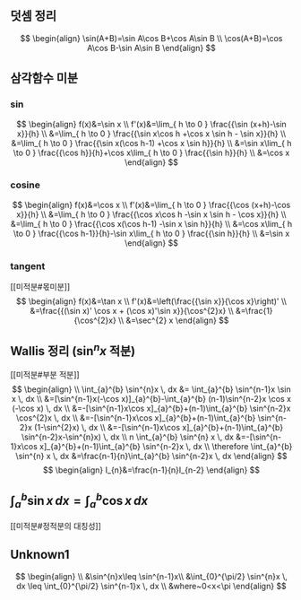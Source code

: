 ## 덧셈 정리
$$
\begin{align}
\sin(A+B)=\sin A\cos B+\cos A\sin B \\
\cos(A+B)=\cos A\cos B-\sin A\sin B
\end{align}
$$

## 삼각함수 미분
### sin
$$
\begin{align}
f(x)&=\sin x \\
f'(x)&=\lim_{ h \to 0 } \frac{{\sin (x+h)-\sin x}}{h} \\
&=\lim_{ h \to 0 } \frac{{\sin x\cos h +\cos x \sin h - \sin x}}{h} \\
&=\lim_{ h \to 0 } \frac{{\sin x(\cos h-1) +\cos x \sin h}}{h}  \\
&=\sin x\lim_{ h \to 0 } \frac{{\cos h}}{h}+\cos x\lim_{ h \to 0 } \frac{{\sin h}}{h} \\
&=\cos x
\end{align}
$$
### cosine
$$
\begin{align}
f(x)&=\cos x \\
f'(x)&=\lim_{ h \to 0 } \frac{{\cos (x+h)-\cos x}}{h} \\
&=\lim_{ h \to 0 } \frac{{\cos x\cos h -\sin x \sin h - \cos x}}{h} \\
&=\lim_{ h \to 0 } \frac{{\cos x(\cos h-1) -\sin x \sin h}}{h}  \\
&=\cos x\lim_{ h \to 0 } \frac{{\cos h-1}}{h}-\sin x\lim_{ h \to 0 } \frac{{\sin h}}{h} \\
&=\sin x
\end{align}
$$
### tangent
[[미적분#몫미분]]
$$
\begin{align}
f(x)&=\tan x \\
f'(x)&=\left(\frac{{\sin x}}{\cos x}\right)' \\
&=\frac{{(\sin x)' \cos x + (\cos x)'\sin x}}{\cos^{2}x} \\
&=\frac{1}{\cos^{2}x} \\
&=\sec^{2} x
\end{align}
$$

## Wallis 정리 ($\sin^{n}x$ 적분)
[[미적분#부분 적분]]
$$
\begin{align} \\
\int_{a}^{b} \sin^{n}x \, dx &= \int_{a}^{b} \sin^{n-1}x \sin x \, dx  \\
&=[\sin^{n-1}x(-\cos x)]_{a}^{b}-\int_{a}^{b} (n-1)\sin^{n-2}x \cos x (-\cos x) \, dx \\
&=-[\sin^{n-1}x\cos x]_{a}^{b}+(n-1)\int_{a}^{b} \sin^{n-2}x \cos^{2}x \, dx  \\
&=-[\sin^{n-1}x\cos x]_{a}^{b}+(n-1)\int_{a}^{b} \sin^{n-2}x (1-\sin^{2}x) \, dx  \\
&=-[\sin^{n-1}x\cos x]_{a}^{b}+(n-1)\int_{a}^{b} \sin^{n-2}x-\sin^{n}x) \, dx  \\
n \int_{a}^{b} \sin^{n} x \, dx &=-[\sin^{n-1}x\cos x]_{a}^{b}+(n-1)\int_{a}^{b} \sin^{n-2}x \, dx  \\
\therefore \int_{a}^{b} \sin^{n} x \, dx &=\frac{n-1}{n}\int_{a}^{b} \sin^{n-2}x \, dx 
\end{align}
$$
$$
\begin{align}
 I_{n}&=\frac{n-1}{n}I_{n-2}
\end{align}
$$
## $\int_{a}^{b} \sin x \, dx=\int_{a}^{b} \cos x \, dx$
[[미적분#정적분의 대칭성]]
## Unknown1
$$
\begin{align} \\
&\sin^{n}x\leq \sin^{n-1}x\\
&\int_{0}^{\pi/2} \sin^{n}x \, dx \leq \int_{0}^{\pi/2} \sin^{n-1}x \, dx \\
&where~0<x<\pi
\end{align}
$$
